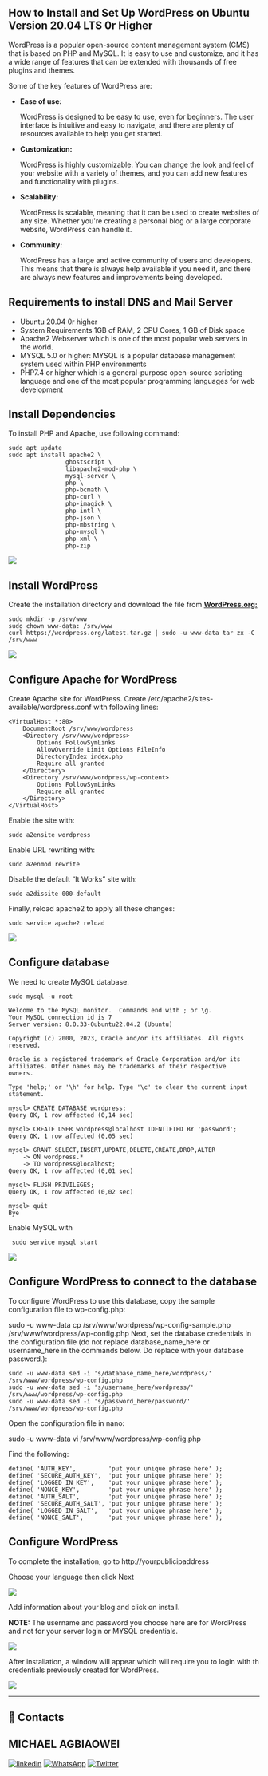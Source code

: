 ## **How to Install and Set Up WordPress on Ubuntu Version 20.04 LTS 0r Higher**

WordPress is a popular open-source content management system (CMS) that is based on PHP and MySQL. It is easy to use and customize, and it has a wide range of features that can be extended with thousands of free plugins and themes.

Some of the key features of WordPress are:

- **Ease of use:** 
  
  WordPress is designed to be easy to use, even for beginners. The user interface is intuitive and easy to navigate, and there are plenty of resources available to help you get started.

- **Customization:**
  
  WordPress is highly customizable. You can change the look and feel of your website with a variety of themes, and you can add new features and functionality with plugins.

- **Scalability:**

  WordPress is scalable, meaning that it can be used to create websites of any size. Whether you're creating a personal blog or a large corporate website, WordPress can handle it.

- **Community:**
  
  WordPress has a large and active community of users and developers. This means that there is always help available if you need it, and there are always new features and improvements being developed.

## **Requirements to install DNS and Mail Server**

- Ubuntu 20.04 0r higher
- System Requirements 1GB of RAM, 2 CPU Cores, 1 GB of Disk space
- Apache2 Webserver which  is one of the most popular web servers in the world.
- MYSQL 5.0 or higher: MYSQL is a popular database management system used within PHP environments
- PHP7.4 or higher which is a general-purpose open-source scripting language and one of the most popular programming languages for web development

## **Install Dependencies**

To install PHP and Apache, use following command:

    sudo apt update
    sudo apt install apache2 \
                    ghostscript \
                    libapache2-mod-php \
                    mysql-server \
                    php \
                    php-bcmath \
                    php-curl \
                    php-imagick \
                    php-intl \
                    php-json \
                    php-mbstring \
                    php-mysql \
                    php-xml \
                    php-zip

![](./assets/word-1.png)

## **Install WordPress**

Create the installation directory and download the file from <a href="http://wordpress.org/"><b>WordPress.org:</b></a> 

    sudo mkdir -p /srv/www
    sudo chown www-data: /srv/www
    curl https://wordpress.org/latest.tar.gz | sudo -u www-data tar zx -C /srv/www

![](./assets/word-2.png)

## **Configure Apache for WordPress**

Create Apache site for WordPress. Create /etc/apache2/sites-available/wordpress.conf with following lines:

    <VirtualHost *:80>
        DocumentRoot /srv/www/wordpress
        <Directory /srv/www/wordpress>
            Options FollowSymLinks
            AllowOverride Limit Options FileInfo
            DirectoryIndex index.php
            Require all granted
        </Directory>
        <Directory /srv/www/wordpress/wp-content>
            Options FollowSymLinks
            Require all granted
        </Directory>
    </VirtualHost>

Enable the site with:

    sudo a2ensite wordpress

Enable URL rewriting with:

    sudo a2enmod rewrite

Disable the default “It Works” site with:

    sudo a2dissite 000-default

Finally, reload apache2 to apply all these changes:

    sudo service apache2 reload

![](./assets/word-3.png)

## **Configure database**

We need to create MySQL database.

    sudo mysql -u root

    Welcome to the MySQL monitor.  Commands end with ; or \g.
    Your MySQL connection id is 7
    Server version: 8.0.33-0ubuntu22.04.2 (Ubuntu)

    Copyright (c) 2000, 2023, Oracle and/or its affiliates. All rights reserved.

    Oracle is a registered trademark of Oracle Corporation and/or its
    affiliates. Other names may be trademarks of their respective
    owners.

    Type 'help;' or '\h' for help. Type '\c' to clear the current input statement.

    mysql> CREATE DATABASE wordpress;
    Query OK, 1 row affected (0,14 sec)

    mysql> CREATE USER wordpress@localhost IDENTIFIED BY 'password';
    Query OK, 1 row affected (0,05 sec)

    mysql> GRANT SELECT,INSERT,UPDATE,DELETE,CREATE,DROP,ALTER
        -> ON wordpress.*
        -> TO wordpress@localhost;
    Query OK, 1 row affected (0,01 sec)

    mysql> FLUSH PRIVILEGES;
    Query OK, 1 row affected (0,02 sec)

    mysql> quit
    Bye

Enable MySQL with
    
     sudo service mysql start

![](./assets/word-4.png)

## **Configure WordPress to connect to the database**

To configure WordPress to use this database, copy the sample configuration file to wp-config.php:

sudo -u www-data cp /srv/www/wordpress/wp-config-sample.php /srv/www/wordpress/wp-config.php
Next, set the database credentials in the configuration file (do not replace database_name_here or username_here in the commands below. Do replace <your-password> with your database password.):

    sudo -u www-data sed -i 's/database_name_here/wordpress/' /srv/www/wordpress/wp-config.php
    sudo -u www-data sed -i 's/username_here/wordpress/' /srv/www/wordpress/wp-config.php
    sudo -u www-data sed -i 's/password_here/password/' /srv/www/wordpress/wp-config.php

Open the configuration file in nano:

sudo -u www-data vi /srv/www/wordpress/wp-config.php

Find the following:

    define( 'AUTH_KEY',         'put your unique phrase here' );
    define( 'SECURE_AUTH_KEY',  'put your unique phrase here' );
    define( 'LOGGED_IN_KEY',    'put your unique phrase here' );
    define( 'NONCE_KEY',        'put your unique phrase here' );
    define( 'AUTH_SALT',        'put your unique phrase here' );
    define( 'SECURE_AUTH_SALT', 'put your unique phrase here' );
    define( 'LOGGED_IN_SALT',   'put your unique phrase here' );
    define( 'NONCE_SALT',       'put your unique phrase here' );

## **Configure WordPress**

To complete the installation, go to http://yourpublicipaddress

Choose your language then click Next

![](./assets/word-5.png)

Add information about your blog and click on install.

**NOTE:** The username and password you choose here are for WordPress and not for your server login or MYSQL credentials.

![](./assets/word-6.png)

After installation, a window will appear which will require you to login with th credentials previously created for WordPress.

![](./assets/word-7.png)

---

## 🔗 Contacts

## MICHAEL AGBIAOWEI

[![linkedin](https://img.shields.io/badge/linkedin-0A66C2?style=for-the-badge&logo=linkedin&logoColor=white)](https://www.linkedin.com/in/maiempire/)
[![WhatsApp](https://img.shields.io/badge/WhatsApp-25D366?style=for-the-badge&logo=whatsapp&logoColor=white)](https://wa.me/2348089440108)
[![Twitter](https://img.shields.io/badge/Twitter-1DA1F2?style=for-the-badge&logo=Twitter&logoColor=white)](https://twitter.com/michaelagbiaow2)




